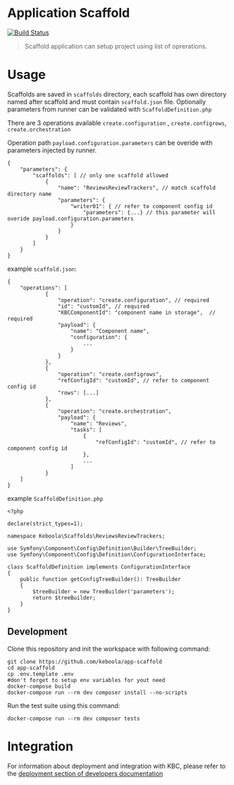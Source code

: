 # Application Scaffold

[![Build Status](https://travis-ci.com/keboola/app-scaffold.svg?branch=master)](https://travis-ci.com/keboola/app-scaffold)

> Scaffold application can setup project using list of oprerations.

# Usage

Scaffolds are saved in `scaffolds` directory, each scaffold has own directory named after scaffold and must contain `scaffold.json` file.
Optionally parameters from runner can be validated with `ScaffoldDefinition.php`

There are 3 operations available `create.configuration` , `create.configrows`, `create.orchestration`

Operation path `payload.configuration.parameters` can be overide with parameters injected by runner.

```
{
    "parameters": {
        "scaffolds": [ // only one scaffold allowed
            {
                "name": "ReviewsReviewTrackers", // match scaffold directory name
                "parameters": {
                    "writer01": { // refer to component config id
                        "parameters": {...} // this parameter will overide payload.configuration.parameters
                    }
                }
            }
        ]
    }
}
```

example `scaffold.json`:
```
{
    "operations": [
            {
                "operation": "create.configuration", // required
                "id": "customId", // required
                "KBCComponentId": "component name in storage",  // required
                "payload": {
                    "name": "Component name",
                    "configuration": {
                        ...
                    }
                }
            },
            {
                "operation": "create.configrows",
                "refConfigId": "customId", // refer to component config id
                "rows": [...]
            },
            {
                "operation": "create.orchestration",
                "payload": {
                    "name": "Reviews",
                    "tasks": [
                        {
                            "refConfigId": "customId", // refer to component config id
                        },
                        ...
                    ]
            }
    ]
}
```

example `ScaffoldDefinition.php`
```
<?php

declare(strict_types=1);

namespace Keboola\Scaffolds\ReviewsReviewTrackers;

use Symfony\Component\Config\Definition\Builder\TreeBuilder;
use Symfony\Component\Config\Definition\ConfigurationInterface;

class ScaffoldDefinition implements ConfigurationInterface
{
    public function getConfigTreeBuilder(): TreeBuilder
    {
        $treeBuilder = new TreeBuilder('parameters');
        return $treeBuilder;
    }
}
```

## Development

Clone this repository and init the workspace with following command:

```
git clone https://github.com/keboola/app-scaffold
cd app-scaffold
cp .env.template .env
#don't forget to setup env variables for yout need
docker-compose build
docker-compose run --rm dev composer install --no-scripts
```

Run the test suite using this command:

```
docker-compose run --rm dev composer tests
```

# Integration

For information about deployment and integration with KBC, please refer to the [deployment section of developers documentation](https://developers.keboola.com/extend/component/deployment/)
